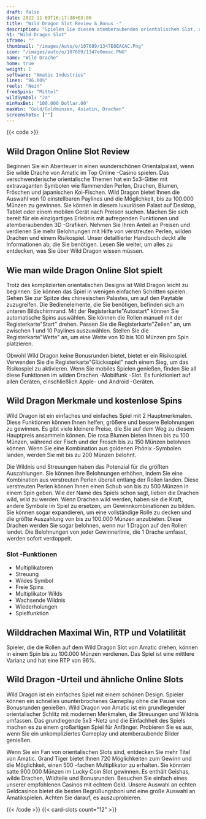 ```yaml
---
draft: false
date: 2022-11-09T16:17:38+03:00
title: "Wild Dragon Slot Review & Bonus -"
description: "Spielen Sie diesen atemberaubenden orientalischen Slot, um 100.000 Münzen in einem einzigen Dreh zu gewinnen! Wild Dragon von Amatic hat Wilds & Scatters, die Ihnen helfen, zu gewinnen! Lesen Sie unsere Rezension für Details."
h1: "Wild Dragon Slot"
iframe: ""
thumbnail: "/images/Auto/o/107689/1347E0EACAC.Png"
icon: "/images/auto/o/107689/1347e0eeac.PNG"
name: "Wild Drache"
home: true
weight: 1
software: "Amatic Industries"
lines: "96.00%"
reels: "Nein"
freeSpins: "Mittel"
wildSymbol: "Ja"
minMaxBet: "100.000 Dollar.00"
maxWin: "Gold/Goldmünzen, Asiatin, Drachen"
screenshots: [""]
---
```


{{< code >}}<h2>Wild Dragon Online Slot Review</h2><p>Beginnen Sie ein Abenteuer in einen wunderschönen Orientalpalast, wenn Sie wilde Drache von Amatic im Top Online -Casino spielen. Das verschwenderische orientalische Themen hat ein 5x3-Gitter mit extravaganten Symbolen wie flammenden Perlen, Drachen, Blumen, Fröschen und japanischen Koi-Fischen. Wild Dragon bietet Ihnen die Auswahl von 10 einstellbaren Paylines und die Möglichkeit, bis zu 100.000 Münzen zu gewinnen. Sie können in diesem luxuriösen Palast auf Desktop, Tablet oder einem mobilen Gerät nach Preisen suchen. Machen Sie sich bereit für ein einzigartiges Erlebnis mit aufregenden Funktionen und atemberaubenden 3D -Grafiken. Nehmen Sie Ihren Anteil an Preisen und verdienen Sie mehr Belohnungen mit Hilfe von verstreuten Perlen, wilden Drachen und einem Risikospiel. Unser detaillierter Handbuch deckt alle Informationen ab, die Sie benötigen. Lesen Sie weiter, um alles zu entdecken, was Sie über Wild Dragon wissen müssen.</p><h2>Wie man wilde Dragon Online Slot spielt</h2><p>Trotz des komplizierten orientalischen Designs ist Wild Dragon leicht zu beginnen. Sie können das Spiel in wenigen einfachen Schritten spielen. Gehen Sie zur Spitze des chinesischen Palastes, um auf den Paytable zuzugreifen. Die Bedienelemente, die Sie benötigen, befinden sich am unteren Bildschirmrand. Mit der Registerkarte"Autostart" können Sie automatische Spins auswählen. Sie können die Rollen manuell mit der Registerkarte"Start" drehen. Passen Sie die Registerkarte"Zeilen" an, um zwischen 1 und 10 Paylines auszuwählen. Stellen Sie die Registerkarte"Wette" an, um eine Wette von 10 bis 100 Münzen pro Spin platzieren.</p><p>Obwohl Wild Dragon keine Bonusrunden bietet, bietet er ein Risikospiel. Verwenden Sie die Registerkarte"Glücksspiel" nach einem Sieg, um das Risikospiel zu aktivieren. Wenn Sie mobiles Spielen genießen, finden Sie all diese Funktionen im wilden Drachen -Mobilfunk -Slot. Es funktioniert auf allen Geräten, einschließlich Apple- und Android -Geräten.</p><h2>Wild Dragon Merkmale und kostenlose Spins</h2><p>Wild Dragon ist ein einfaches und einfaches Spiel mit 2 Hauptmerkmalen. Diese Funktionen können Ihnen helfen, größere und bessere Belohnungen zu gewinnen. Es gibt viele kleinere Preise, die Sie auf dem Weg zu diesem Hauptpreis ansammeln können. Die rosa Blumen bieten Ihnen bis zu 100 Münzen, während der Fisch und der Frosch bis zu 150 Münzen belohnen können. Wenn Sie eine Kombination aus goldenen Phönix -Symbolen landen, werden Sie mit bis zu 200 Münzen belohnt.</p><p>Die Wildnis und Streuungen haben das Potenzial für die größten Auszahlungen. Sie können Ihre Belohnungen erhöhen, indem Sie eine Kombination aus verstreuten Perlen überall entlang der Rollen landen. Diese verstreuten Perlen können Ihnen einen Schub von bis zu 500 Münzen in einem Spin geben. Wie der Name des Spiels schon sagt, lieben die Drachen wild, wild zu werden. Wenn Drachen wild werden, haben sie die Kraft, andere Symbole im Spiel zu ersetzen, um Gewinnkombinationen zu bilden. Sie können sogar expandieren, um eine vollständige Rolle zu decken und die größte Auszahlung von bis zu 100.000 Münzen anzubieten. Diese Drachen werden Sie sogar belohnen, wenn nur 1 Dragon auf den Rollen landet. Die Belohnungen von jeder Gewinnerlinie, die 1 Drache umfasst, werden sofort verdoppelt.</p><h3>
Slot -Funktionen</h3><ul>
<li></span>
Multiplikatoren</li>
<li></span>
Streuung</li>
<li></span>
Wildes Symbol</li>
<li></span>
Freie Spins</li>
<li></span>
Multiplikator Wilds</li>
<li></span>
Wachsende Wildnis</li>
<li></span>
Wiederholungen</li>
<li></span>
Spielfunktion</li></ul><h2>Wilddrachen Maximal Win, RTP und Volatilität</h2><p>Spieler, die die Rollen auf dem Wild Dragon Slot von Amatic drehen, können in einem Spin bis zu 100.000 Münzen verdienen. Das Spiel ist eine mittlere Varianz und hat eine RTP von 96%.</p><h2>Wild Dragon -Urteil und ähnliche Online Slots</h2><p>Wild Dragon ist ein einfaches Spiel mit einem schönen Design. Spieler können ein schnelles ununterbrochenes Gameplay ohne die Pause von Bonusrunden genießen. Wild Dragon von Amatic ist ein grundlegender orientalischer Schlitz mit modernen Merkmalen, die Streuungen und Wildnis umfassen. Das grundlegende 5x3 -Netz und die Einfachheit des Spiels machen es zu einem großartigen Spiel für Anfänger. Probieren Sie es aus, wenn Sie ein unkompliziertes Gameplay und atemberaubende Bilder genießen.</p><p>Wenn Sie ein Fan von orientalischen Slots sind, entdecken Sie mehr Titel von Amatic. Grand Tiger bietet Ihnen 720 Möglichkeiten zum Gewinn und die Möglichkeit, einen 500 -fachen Multiplikator zu erhalten. Sie könnten satte 900.000 Münzen im Lucky Coin Slot gewinnen. Es enthält Geishas, wilde Drachen, Wildteile und Bonusrunden. Besuchen Sie einfach eines unserer empfohlenen Casinos mit echtem Geld. Unsere Auswahl an echten Geldcasinos bietet die besten Begrüßungsboni und eine große Auswahl an Amatikspielen. Achten Sie darauf, es auszuprobieren.</p>{{< /code >}}
 {{< card-slots count="12" >}}